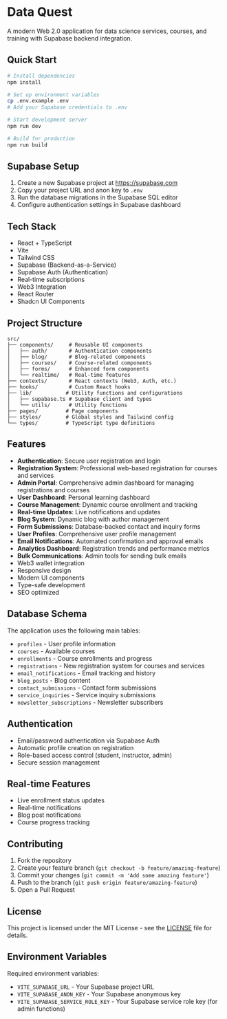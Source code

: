 # Data Quest

A modern Web 2.0 application for data science services, courses, and training with Supabase backend integration.

## Quick Start

```bash
# Install dependencies
npm install

# Set up environment variables
cp .env.example .env
# Add your Supabase credentials to .env

# Start development server
npm run dev

# Build for production
npm run build
```

## Supabase Setup

1. Create a new Supabase project at https://supabase.com
2. Copy your project URL and anon key to `.env`
3. Run the database migrations in the Supabase SQL editor
4. Configure authentication settings in Supabase dashboard

## Tech Stack

- React + TypeScript
- Vite
- Tailwind CSS
- Supabase (Backend-as-a-Service)
- Supabase Auth (Authentication)
- Real-time subscriptions
- Web3 Integration
- React Router
- Shadcn UI Components

## Project Structure

```
src/
├── components/     # Reusable UI components
│   ├── auth/       # Authentication components
│   ├── blog/       # Blog-related components
│   ├── courses/    # Course-related components
│   ├── forms/      # Enhanced form components
│   └── realtime/   # Real-time features
├── contexts/       # React contexts (Web3, Auth, etc.)
├── hooks/          # Custom React hooks
├── lib/           # Utility functions and configurations
│   ├── supabase.ts # Supabase client and types
│   └── utils/      # Utility functions
├── pages/         # Page components
├── styles/        # Global styles and Tailwind config
└── types/         # TypeScript type definitions
```

## Features

- **Authentication**: Secure user registration and login
- **Registration System**: Professional web-based registration for courses and services
- **Admin Portal**: Comprehensive admin dashboard for managing registrations and courses
- **User Dashboard**: Personal learning dashboard
- **Course Management**: Dynamic course enrollment and tracking
- **Real-time Updates**: Live notifications and updates
- **Blog System**: Dynamic blog with author management
- **Form Submissions**: Database-backed contact and inquiry forms
- **User Profiles**: Comprehensive user profile management
- **Email Notifications**: Automated confirmation and approval emails
- **Analytics Dashboard**: Registration trends and performance metrics
- **Bulk Communications**: Admin tools for sending bulk emails
- Web3 wallet integration
- Responsive design
- Modern UI components
- Type-safe development
- SEO optimized

## Database Schema

The application uses the following main tables:
- `profiles` - User profile information
- `courses` - Available courses
- `enrollments` - Course enrollments and progress
- `registrations` - New registration system for courses and services
- `email_notifications` - Email tracking and history
- `blog_posts` - Blog content
- `contact_submissions` - Contact form submissions
- `service_inquiries` - Service inquiry submissions
- `newsletter_subscriptions` - Newsletter subscribers

## Authentication

- Email/password authentication via Supabase Auth
- Automatic profile creation on registration
- Role-based access control (student, instructor, admin)
- Secure session management

## Real-time Features

- Live enrollment status updates
- Real-time notifications
- Blog post notifications
- Course progress tracking

## Contributing

1. Fork the repository
2. Create your feature branch (`git checkout -b feature/amazing-feature`)
3. Commit your changes (`git commit -m 'Add some amazing feature'`)
4. Push to the branch (`git push origin feature/amazing-feature`)
5. Open a Pull Request

## License

This project is licensed under the MIT License - see the [LICENSE](LICENSE) file for details.

## Environment Variables

Required environment variables:
- `VITE_SUPABASE_URL` - Your Supabase project URL
- `VITE_SUPABASE_ANON_KEY` - Your Supabase anonymous key
- `VITE_SUPABASE_SERVICE_ROLE_KEY` - Your Supabase service role key (for admin functions)